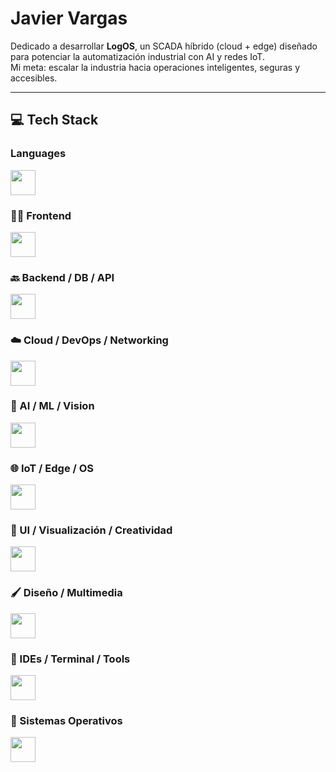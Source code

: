 <!-- Este README es tu carta de presentación profesional -->


# Javier Vargas

Dedicado a desarrollar **LogOS**, un SCADA híbrido (cloud + edge) diseñado para potenciar la automatización industrial con AI y redes IoT.  
Mi meta: escalar la industria hacia operaciones inteligentes, seguras y accesibles.

---

## 💻 Tech Stack

### Languages
<a href="https://skillicons.dev">
  <img src="https://skillicons.dev/icons?i=python,java,cpp,js,ts,html,css,svg" height="40" />
</a>

### 🧑‍💻 Frontend
<a href="https://skillicons.dev">
  <img src="https://skillicons.dev/icons?i=nextjs,vite,react,vue,angular,js,ts,html,css,tailwind,bootstrap,md,latex" height="40" />
</a>

### 🔙 Backend / DB / API
<a href="https://skillicons.dev">
  <img src="https://skillicons.dev/icons?i=python,java,fastapi,express,mysql,sqlite,supabase" height="40" />
</a>

### ☁️ Cloud / DevOps / Networking
<a href="https://skillicons.dev">
  <img src="https://skillicons.dev/icons?i=aws,cloudflare,docker,nginx,tailscale,wireguard" height="40" />
</a>

### 🧠 AI / ML / Vision
<a href="https://skillicons.dev">
  <img src="https://skillicons.dev/icons?i=tensorflow,opencv" height="40" />
</a>

### 🌐 IoT / Edge / OS
<a href="https://skillicons.dev">
  <img src="https://skillicons.dev/icons?i=linux,raspberrypi" height="40" />
</a>

### 🎨 UI / Visualización / Creatividad
<a href="https://skillicons.dev">
  <img src="https://skillicons.dev/icons?i=electron,threejs,svg,d3,chakraui,shadcn" height="40" />
</a>

### 🖌️ Diseño / Multimedia
<a href="https://skillicons.dev">
  <img src="https://skillicons.dev/icons?i=aftereffects,premiere,photoshop,illustrator,blender" height="40" />
</a>

### 🧰 IDEs / Terminal / Tools
<a href="https://skillicons.dev">
  <img src="https://skillicons.dev/icons?i=idea,pycharm,vscode,sublime,bash,git,github,npm,pnpm" height="40" />
</a>

### 🧮 Sistemas Operativos
<a href="https://skillicons.dev">
  <img src="https://skillicons.dev/icons?i=apple,windows,ubuntu,debian,kali" height="40" />
</a>


